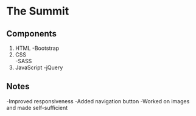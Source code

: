 # The Summit

## Components

1. HTML
   -Bootstrap
2. CSS  
   -SASS
3. JavaScript
   -jQuery

## Notes

-Improved responsiveness
-Added navigation button
-Worked on images and made self-sufficient

